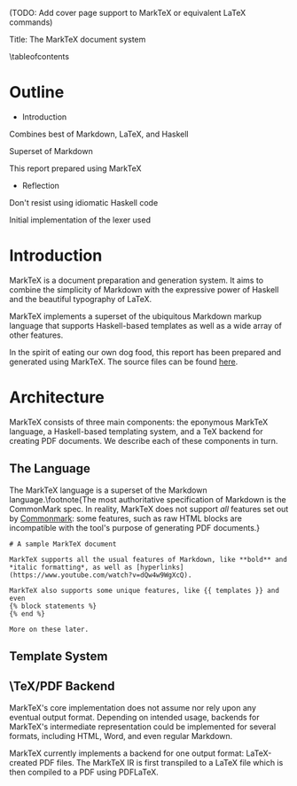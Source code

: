 (TODO: Add cover page support to MarkTeX or equivalent LaTeX commands)

Title: The MarkTeX document system

\tableofcontents

# Outline
-  Introduction

Combines best of Markdown, LaTeX, and Haskell 

Superset of Markdown

This report prepared using MarkTeX

- Reflection
 
Don't resist using idiomatic Haskell code

Initial implementation of the lexer used 


# Introduction

MarkTeX is a document preparation and generation system. It aims to combine the simplicity of Markdown with the expressive power of Haskell and the beautiful typography of LaTeX.

MarkTeX implements a superset of the ubiquitous Markdown markup language that supports Haskell-based templates as well as a wide array of other features.

In the spirit of eating our own dog food, this report has been prepared and generated using MarkTeX. The source files can be found [here](https://github.com/ProbablyFaiz/infoafp-project/tree/master/report).

# Architecture

MarkTeX consists of three main components: the eponymous MarkTeX language, a Haskell-based templating system, and a TeX backend for creating PDF documents. We describe each of these components in turn.


## The Language

The MarkTeX language is a superset of the Markdown language.\footnote{The most authoritative specification of Markdown is the CommonMark spec. In reality, MarkTeX does not support *all* features set out by [Commonmark](https://spec.commonmark.org/0.30/): some features, such as raw HTML blocks are incompatible with the tool's purpose of generating PDF documents.}

```
# A sample MarkTeX document

MarkTeX supports all the usual features of Markdown, like **bold** and
*italic formatting*, as well as [hyperlinks]
(https://www.youtube.com/watch?v=dQw4w9WgXcQ).

MarkTeX also supports some unique features, like {{ templates }} and even
{% block statements %}
{% end %}

More on these later.
```


## Template System




## \TeX/PDF Backend

MarkTeX's core implementation does not assume nor rely upon any eventual output format. Depending on intended usage, backends for MarkTeX's intermediate representation could be implemented for several formats, including HTML, Word, and even regular Markdown.

MarkTeX currently implements a backend for one output format: LaTeX-created PDF files. The MarkTeX IR is first transpiled to a LaTeX file which is then compiled to a PDF using PDFLaTeX.
